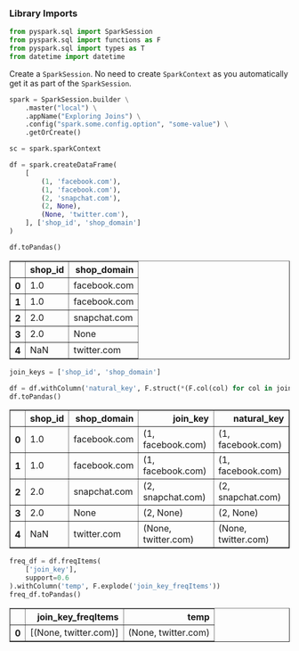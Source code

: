 
### Library Imports


```python
from pyspark.sql import SparkSession
from pyspark.sql import functions as F
from pyspark.sql import types as T
from datetime import datetime
```

Create a `SparkSession`. No need to create `SparkContext` as you automatically get it as part of the `SparkSession`.


```python
spark = SparkSession.builder \
    .master("local") \
    .appName("Exploring Joins") \
    .config("spark.some.config.option", "some-value") \
    .getOrCreate()

sc = spark.sparkContext
```


```python
df = spark.createDataFrame(
    [
        (1, 'facebook.com'),
        (1, 'facebook.com'),
        (2, 'snapchat.com'),
        (2, None),
        (None, 'twitter.com'),
    ], ['shop_id', 'shop_domain']
)

df.toPandas()
```




<div>
<table border="1" class="dataframe">
  <thead>
    <tr style="text-align: right;">
      <th></th>
      <th>shop_id</th>
      <th>shop_domain</th>
    </tr>
  </thead>
  <tbody>
    <tr>
      <th>0</th>
      <td>1.0</td>
      <td>facebook.com</td>
    </tr>
    <tr>
      <th>1</th>
      <td>1.0</td>
      <td>facebook.com</td>
    </tr>
    <tr>
      <th>2</th>
      <td>2.0</td>
      <td>snapchat.com</td>
    </tr>
    <tr>
      <th>3</th>
      <td>2.0</td>
      <td>None</td>
    </tr>
    <tr>
      <th>4</th>
      <td>NaN</td>
      <td>twitter.com</td>
    </tr>
  </tbody>
</table>
</div>




```python
join_keys = ['shop_id', 'shop_domain']

df = df.withColumn('natural_key', F.struct(*(F.col(col) for col in join_keys)))
df.toPandas()
```




<div>
<table border="1" class="dataframe">
  <thead>
    <tr style="text-align: right;">
      <th></th>
      <th>shop_id</th>
      <th>shop_domain</th>
      <th>join_key</th>
      <th>natural_key</th>
    </tr>
  </thead>
  <tbody>
    <tr>
      <th>0</th>
      <td>1.0</td>
      <td>facebook.com</td>
      <td>(1, facebook.com)</td>
      <td>(1, facebook.com)</td>
    </tr>
    <tr>
      <th>1</th>
      <td>1.0</td>
      <td>facebook.com</td>
      <td>(1, facebook.com)</td>
      <td>(1, facebook.com)</td>
    </tr>
    <tr>
      <th>2</th>
      <td>2.0</td>
      <td>snapchat.com</td>
      <td>(2, snapchat.com)</td>
      <td>(2, snapchat.com)</td>
    </tr>
    <tr>
      <th>3</th>
      <td>2.0</td>
      <td>None</td>
      <td>(2, None)</td>
      <td>(2, None)</td>
    </tr>
    <tr>
      <th>4</th>
      <td>NaN</td>
      <td>twitter.com</td>
      <td>(None, twitter.com)</td>
      <td>(None, twitter.com)</td>
    </tr>
  </tbody>
</table>
</div>




```python
freq_df = df.freqItems(
    ['join_key'], 
    support=0.6
).withColumn('temp', F.explode('join_key_freqItems'))
freq_df.toPandas()
```




<div>
<table border="1" class="dataframe">
  <thead>
    <tr style="text-align: right;">
      <th></th>
      <th>join_key_freqItems</th>
      <th>temp</th>
    </tr>
  </thead>
  <tbody>
    <tr>
      <th>0</th>
      <td>[(None, twitter.com)]</td>
      <td>(None, twitter.com)</td>
    </tr>
  </tbody>
</table>
</div>




```python

```
